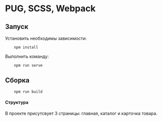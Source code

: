 # PUG, SCSS, Webpack

## Запуск

Установить необходимы зависимости:

```shell
    npm install
```

Выполнить команду:

```shell
    npm run serve
```

## Сборка

```shell
    npm run build
```

#### Структура

В проекте присутсвует 3 страницы: главная, каталог и карточка товара. 
